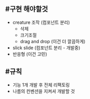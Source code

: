 #구현 해야할것
--
- creature 조작 (컴포넌트 분리)
    - 삭제
    - 크기조절
    - drag and drop (이건 더 깔끔하게)
- slick slide (컴포넌트 분리 - 개발중)
- 반응형 (이건 고민)

#규칙
--
- 기능 1개 개발 후 전체 리팩토링 
- 나름의 컨벤션을 지켜셔 개발할 것
